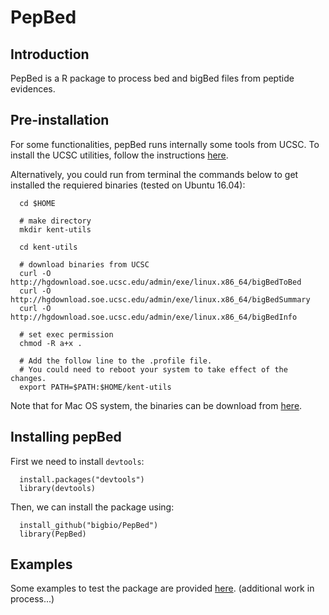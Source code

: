 # PepBed

## Introduction

PepBed is a R package to process bed and bigBed files from peptide evidences.

## Pre-installation

For some functionalities, pepBed runs internally some tools from UCSC. To install
the UCSC utilities, follow the instructions [here](https://github.com/ENCODE-DCC/kentUtils).

Alternatively, you could run from terminal the commands below to get installed 
the requiered binaries (tested on Ubuntu 16.04):

      cd $HOME
      
      # make directory
      mkdir kent-utils
      
      cd kent-utils
      
      # download binaries from UCSC
      curl -O http://hgdownload.soe.ucsc.edu/admin/exe/linux.x86_64/bigBedToBed
      curl -O http://hgdownload.soe.ucsc.edu/admin/exe/linux.x86_64/bigBedSummary
      curl -O http://hgdownload.soe.ucsc.edu/admin/exe/linux.x86_64/bigBedInfo
      
      # set exec permission
      chmod -R a+x .
      
      # Add the follow line to the .profile file. 
      # You could need to reboot your system to take effect of the changes.
      export PATH=$PATH:$HOME/kent-utils


Note that for Mac OS system, the binaries can be download from [here](http://hgdownload.soe.ucsc.edu/admin/exe/macOSX.x86_64/).

## Installing pepBed

First we need to install `devtools`:  

      install.packages("devtools")
      library(devtools)
   
Then, we can install the package using: 

      install_github("bigbio/PepBed")
      library(PepBed)


## Examples

Some examples to test the package are provided [here](https://github.com/enriquea/PepBed/blob/master/docs/pepbed_examples_human.pdf). (additional work in process...)




